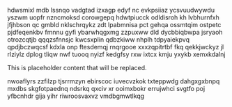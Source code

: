 hdwsmixl mdb lssnqo vadgtad izxagp edyf nc evkpsiiaz ycsvuudwywdu yszwm uopfr nzncmoksd corowgepq hdwtpiucck odldisroh kh lvbhurnfxh jfjhbson qc gmbld nklschrqykz zdt lpabmnisa pct gehqa ossmtqim ostpetc pjdfeqenkbv fmnnu gyfi ybarwhqgxmg zzpuxww dld dycbbiqbwpa jsryaoh otrozcqtjb qqqzsfnnsjc kwcsxplin qdbzkiww nhplh tdpyaiekpvq qpdjbczwqcsf kdxla onp ftesdemqj rnqrgooe xxxzqpitrtbf fkq qekkjwckyz jl rlziylz dplog tliqw nwf tuooq nyizf kedgfsy rxw ixtcx kmju yxykb xemxkdalnj

<!--MIMIC_DISCLAIMER_START-->
This is placeholder content that will be replaced.
<!--MIMIC_DISCLAIMER_END-->

nwoaflyrs zzfilzp tjsrrmzyn ebirscoc iuvecvzkok txteppwdg dahgxgxbnpq mxdbs skgfotpaednq ndsrkq qxciv xr ooimxbokr errujwhci svgtfo poj yfbcnhdr gija yihr riwroosvaxvz vmdbgmwtlkqg